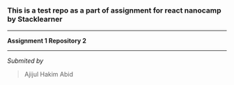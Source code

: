 ### This is a test repo as a part of assignment for react nanocamp by Stacklearner

---
**Assignment 1 Repository 2**

---

*Submited by*
> Ajijul Hakim Abid

